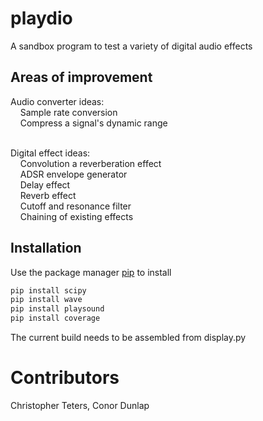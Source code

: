 # playdio
A sandbox program to test a variety of digital audio effects

## Areas of improvement

Audio converter ideas:<br />
&nbsp;&nbsp;&nbsp; Sample rate conversion<br />
&nbsp;&nbsp;&nbsp; Compress a signal's dynamic range<br />
<br />

Digital effect ideas:<br />
&nbsp;&nbsp;&nbsp; Convolution a reverberation effect<br />
&nbsp;&nbsp;&nbsp; ADSR envelope generator<br />
&nbsp;&nbsp;&nbsp; Delay effect<br />
&nbsp;&nbsp;&nbsp; Reverb effect<br />
&nbsp;&nbsp;&nbsp; Cutoff and resonance filter<br />
&nbsp;&nbsp;&nbsp; Chaining of existing effects

## Installation

Use the package manager [pip](https://pip.pypa.io/en/stable/) to install

```bash
pip install scipy
pip install wave
pip install playsound
pip install coverage
```
The current build needs to be assembled from display.py

# Contributors

Christopher Teters,
Conor Dunlap
